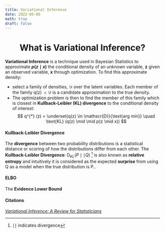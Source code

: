 ```yaml
---
title: Variational Inference
date: 2022-05-05
math: true
draft: false
---
```


<h1 align="center">What is Variational Inference? </h1>

**Variational Inference** is a technique used in Bayesian Statistics to approximate **$p ( z \mid x)$** the conditional density of an unknown variable, **z** given an observed variable, **x** through optimization. To find this approximate density:
- select a family of densities, $\mathscr{D}$ over the latent variables. Each member of the family q(z) $\in \mathscr{D}$ is a candidate approximation to the true density.
- The optimization problem is then to find the member of this family which is closest in **Kullback-Leibler (KL) divergence** to the conditional density of interest: 
$$
q^{*} (z) = \underset{q(z) \in \mathscr{D}}{\text{arg min}} \quad \text{KL} (q(z) \mid \mid p(z \mid x))
$$


#### Kullback-Leibler Divergence
The **divergence** between two probability distributions is a statistical distance or scoring of how the distributions differ from each other. The **Kullback-Leibler Divergence**: D$_{KL} (P \mid \mid Q)$ [^1] is also known as **relative entropy** and intuitively it is considered as the expected **surprise** from using Q as a model when the true distribution is P..

#### ELBO 
The **Evidence Lower Bound**



#### Citations
<cite> [Variational Inference: A Review for Statisticians](https://arxiv.org/pdf/1601.00670.pdf)

[^1]: $\mid \mid$ indicates divergence